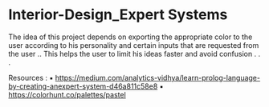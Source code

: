 # Interior-Design_Expert Systems

The idea of this project depends on exporting the
appropriate color to the user according to his
personality and certain inputs that are requested
from the user .. This helps the user to limit his
ideas faster and avoid confusion . . .

Resources :
▪ https://medium.com/analytics-vidhya/learn-prolog-language-by-creating-anexpert-system-d46a811c58e8
▪ https://colorhunt.co/palettes/pastel

